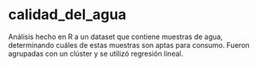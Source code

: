# calidad_del_agua
Análisis hecho en R a un dataset que contiene muestras de agua, determinando cuáles de estas muestras son aptas para consumo. Fueron agrupadas con un clúster y se utilizó regresión lineal.
